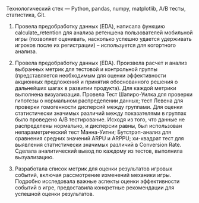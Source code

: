 Технологический стек — Python, pandas, numpy, matplotlib, A/B тесты, статистика, Git.

1. Провела предобработку данных (EDA), написала функцию calculate_retention для анализа ретеншена пользователей мобильной игры (позволяет оценивать, насколько успешно удается удерживать игроков после их регистрации) – используется для когортного анализа.

2. Провела предобработку данных (EDA). Произвела расчет и анализ выбранных метрик для тестовой и контрольной группы (представляется необходимым для оценки эффективности акционных предложений и принятия обоснованного решения о дальнейших шагах в развитии продукта). Для каждой метрики выполнена визуализация.
Провела Тест Шапиро-Уилка для проверки гипотезы о нормальном распределении данных; тест Левена для проверки гомогенности дисперсий между группами. Для оценки статистически значимых различий между показателями в группах было проведено A/B тестирование. Исходя из того, что данные не распределены нормально, и дисперсии равны, был использован непараметрический тест Манна-Уитни; Бутстрэп-анализ для сравнения средних значений ARPU и ARPPU; хи-квадрат тест для выявления статистически значимых различий в Conversion Rate. Сделала аналитический вывод по каждому из тестов, выполнила вызуализацию.

3. Разработала список метрик для оценки результатов игровых событий, включая рассмотрение изменений механики игры. Подробно исследовала важные аспекты оценки эффективности событий в игре, предоставила конкретные рекомендации для успешной оценки результатов.
